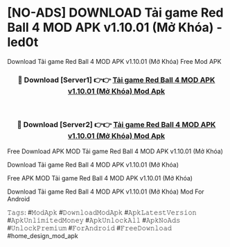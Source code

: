 # [NO-ADS] DOWNLOAD Tải game Red Ball 4 MOD APK v1.10.01 (Mở Khóa) - led0t
Download Tải game Red Ball 4 MOD APK v1.10.01 (Mở Khóa) Free Mod APK

<div align="center">
<h3>🔴 Download [Server1] 👉👉 <a href="https://apk-comot.site?title=Tải_game_Red_Ball_4_MOD_APK_v1.10.01_(Mở_Khóa)">Tải game Red Ball 4 MOD APK v1.10.01 (Mở Khóa) Mod Apk</a></h3><br>

<h3>🔴 Download [Server2] 👉👉 <a href="https://apk-comot.site?title=Tải_game_Red_Ball_4_MOD_APK_v1.10.01_(Mở_Khóa)">Tải game Red Ball 4 MOD APK v1.10.01 (Mở Khóa) Mod Apk</a></h3>
</div>


Free Download APK MOD Tải game Red Ball 4 MOD APK v1.10.01 (Mở Khóa)

Download Tải game Red Ball 4 MOD APK v1.10.01 (Mở Khóa) 

Free APK MOD Tải game Red Ball 4 MOD APK v1.10.01 (Mở Khóa) 

Download Tải game Red Ball 4 MOD APK v1.10.01 (Mở Khóa) Mod For Android

𝚃𝚊𝚐𝚜: #𝙼𝚘𝚍𝙰𝚙𝚔 #𝙳𝚘𝚠𝚗𝚕𝚘𝚊𝚍𝙼𝚘𝚍𝙰𝚙𝚔 #𝙰𝚙𝚔𝙻𝚊𝚝𝚎𝚜𝚝𝚅𝚎𝚛𝚜𝚒𝚘𝚗 #𝙰𝚙𝚔𝚄𝚗𝚕𝚒𝚖𝚒𝚝𝚎𝚍𝙼𝚘𝚗𝚎𝚢 #𝙰𝚙𝚔𝚄𝚗𝚕𝚘𝚌𝚔𝙰𝚕𝚕 #𝙰𝚙𝚔𝙽𝚘𝙰𝚍𝚜 #𝚄𝚗𝚕𝚘𝚌𝚔𝙿𝚛𝚎𝚖𝚒𝚞𝚖 #𝙵𝚘𝚛𝙰𝚗𝚍𝚛𝚘𝚒𝚍 #𝙵𝚛𝚎𝚎𝙳𝚘𝚠𝚗𝚕𝚘𝚊𝚍 #home_design_mod_apk
